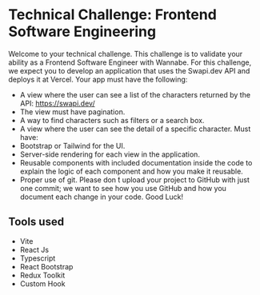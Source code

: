 # Technical Challenge: Frontend Software Engineering

Welcome to your technical challenge.
This challenge is to validate your ability as a Frontend Software Engineer with Wannabe.
For this challenge, we expect you to develop an application that uses the Swapi.dev API and
deploys it at Vercel.
Your app must have the following:

- A view where the user can see a list of the characters returned by the API: <https://swapi.dev/>
- The view must have pagination.
- A way to find characters such as filters or a search box.
- A view where the user can see the detail of a specific character.
  Must have:
- Bootstrap or Tailwind for the UI.
- Server-side rendering for each view in the application.
- Reusable components with included documentation inside the code to explain the logic
  of each component and how you make it reusable.
- Proper use of git. Please don ́t upload your project to GitHub with just one commit; we
  want to see how you use GitHub and how you document each change in your code.
  Good Luck!

## Tools used

- Vite
- React Js
- Typescript
- React Bootstrap
- Redux Toolkit
- Custom Hook
